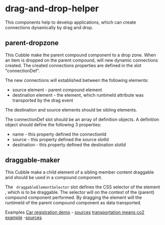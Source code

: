 # drag-and-drop-helper

This components help to develop applications, which can create connections dynamically by drag and drop.

## parent-dropzone
This Cubble make the parent compound component to a drop zone. When an item is dropped on the parent compound, will new dynamic connections created. The created connections properties are  defined in the slot "connectionDef".</p>
The new connections will established between the following elements:

* source element - parent compound element
* destination element - the element, which runtimeId attribute was transported by the drag event

The destination and source elements should be sibling elements.

The connectionDef slot should be an array of definition objects. A definition object should define the following 3 properties:

* name - this property defined the connectionId
* source - this property defined the source slotId
* destination - this property defined the destination slotId


## draggable-maker

This Cubble make a child element of a sibling member content draggable and should be used in a compound component.

The ` draggableElementSelector` slot defines the CSS selector of the element , which is to be draggable.
The selector will on the context of the (parent) compound component performed.
By dragging the element will the runtimeId of the parent compound component as data transported.</li>
</ul>

Examples
[Car registration demo](https://www.cubbles.world/sandbox/com.incowia.examples.car-registration-statistics@0.4.0/car-registration-statistics/index.html) - [sources](https://github.com/iCubbles/car-registration-statistics.git)
[transportation means co2 example](https://www.cubbles.world/sandbox/transportation-co2@0.4.0/transportation-means-co2-scenario/demo/index.html) -[sources](https://github.com/iCubbles/transportation-means-co2-example.git)
